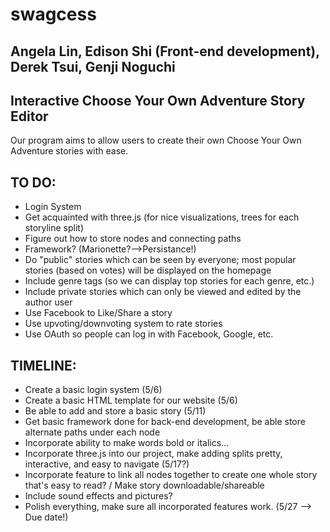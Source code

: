 # swagcess
## Angela Lin, Edison Shi (Front-end development), Derek Tsui, Genji Noguchi

## Interactive Choose Your Own Adventure Story Editor
Our program aims to allow users to create their own Choose Your Own Adventure stories with ease.

## TO DO:
 * Login System
 * Get acquainted with three.js (for nice visualizations, trees for each storyline split)
 * Figure out how to store nodes and connecting paths
 * Framework? (Marionette?-->Persistance!)
 * Do "public" stories which can be seen by everyone; most popular stories (based on votes) will be displayed on the homepage
 * Include genre tags (so we can display top stories for each genre, etc.)
 * Include private stories which can only be viewed and edited by the author user
 * Use Facebook to Like/Share a story
 * Use upvoting/downvoting system to rate stories
 * Use OAuth so people can log in with Facebook, Google, etc.
 
## TIMELINE:
 * Create a basic login system (5/6)
 * Create a basic HTML template for our website (5/6)
 * Be able to add and store a basic story (5/11)
 * Get basic framework done for back-end development, be able store alternate paths under each node
 * Incorporate ability to make words bold or italics...
 * Incorporate three.js into our project, make adding splits pretty, interactive, and easy to navigate (5/17?)
 * Incorporate feature to link all nodes together to create one whole story that's easy to read? / Make story downloadable/shareable
 * Include sound effects and pictures?
 * Polish everything, make sure all incorporated features work. (5/27 --> Due date!)
